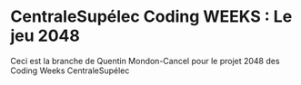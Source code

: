 # CentraleSupélec Coding WEEKS : Le jeu 2048

Ceci est la branche de Quentin Mondon-Cancel pour le projet 2048 des Coding Weeks CentraleSupélec

